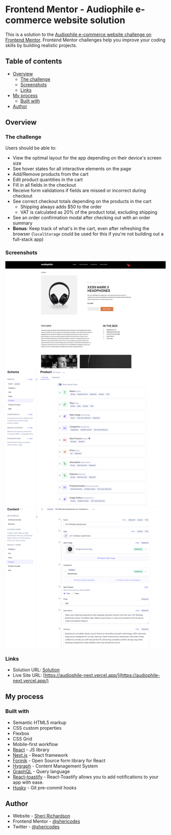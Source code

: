 # Frontend Mentor - Audiophile e-commerce website solution

This is a solution to the [Audiophile e-commerce website challenge on Frontend Mentor](https://www.frontendmentor.io/challenges/audiophile-ecommerce-website-C8cuSd_wx). Frontend Mentor challenges help you improve your coding skills by building realistic projects.

## Table of contents

- [Overview](#overview)
  - [The challenge](#the-challenge)
  - [Screenshots](#screenshot)
  - [Links](#links)
- [My process](#my-process)
  - [Built with](#built-with)
- [Author](#author)

## Overview

### The challenge

Users should be able to:

- View the optimal layout for the app depending on their device's screen size
- See hover states for all interactive elements on the page
- Add/Remove products from the cart
- Edit product quantities in the cart
- Fill in all fields in the checkout
- Receive form validations if fields are missed or incorrect during checkout
- See correct checkout totals depending on the products in the cart
  - Shipping always adds $50 to the order
  - VAT is calculated as 20% of the product total, excluding shipping
- See an order confirmation modal after checking out with an order summary
- **Bonus**: Keep track of what's in the cart, even after refreshing the browser (`localStorage` could be used for this if you're not building out a full-stack app)

### Screenshots

![](./screenshot-1.png)
![](./screenshot-2.png)
![](./screenshot-3.png)

### Links

- Solution URL: [Solution](https://www.frontendmentor.io/solutions/ecommerce-site-built-with-nextjs-graphcms-graphql-formik-51h2UUo4Bq)
- Live Site URL: [https://audiophile-next.vercel.app/](https://audiophile-next.vercel.app/)

## My process

### Built with

- Semantic HTML5 markup
- CSS custom properties
- Flexbox
- CSS Grid
- Mobile-first workflow
- [React](https://reactjs.org/) - JS library
- [Next.js](https://nextjs.org/) - React framework
- [Formik](https://formik.org/) - Open Source form library for React
- [Hygraph](https://hygraph.com/) - Content Management System
- [GraphQL](https://graphql.org/) - Query language
- [React-toastify](https://github.com/fkhadra/react-toastify/) - React-Toastify allows you to add notifications to your app with ease.
- [Husky](https://typicode.github.io/husky/#/) - Git pre-commit hooks

## Author

- Website - [Sheri Richardson](https://sheri.dev)
- Frontend Mentor - [@shericodes](https://www.frontendmentor.io/profile/shericodes)
- Twitter - [@shericodes](https://www.twitter.com/shericodes)
